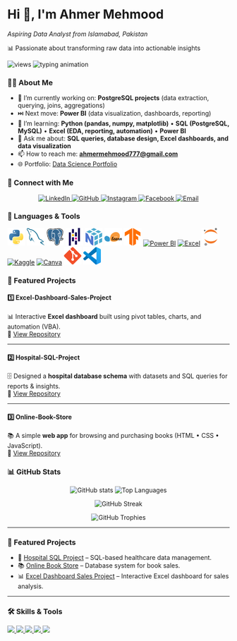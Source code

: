 <!-- Title -->
  <h1>Hi 👋, I'm <strong>Ahmer Mehmood</strong></h1>
   <p><em>Aspiring Data Analyst from Islamabad, Pakistan</em></p>


  <!-- Subtitle (optional personal touch) -->
  <p>📊 Passionate about transforming raw data into actionable insights</p>

  <!-- Profile views counter -->
  <img src="https://komarev.com/ghpvc/?username=ahmermehmood7&label=Profile%20views&color=blue&style=flat" alt="views"/>

  <!-- Optional typing SVG (dynamic text effect) -->
  <img src="https://readme-typing-svg.herokuapp.com?color=0A66C2&size=20&center=true&vCenter=true&width=500&lines=Data+Analyst+in+the+making;SQL+%7C+Python+%7C+Excel+%7C+Power+BI;Always+Learning+New+Skills" alt="typing animation"/>

</div>


### 👨‍💻 About Me

- 🔭 I’m currently working on: **PostgreSQL projects** (data extraction, querying, joins, aggregations)  
- ⏭️ Next move: **Power BI** (data visualization, dashboards, reporting)  
- 🌱 I’m learning: **Python (pandas, numpy, matplotlib)** • **SQL (PostgreSQL, MySQL)** • **Excel (EDA, reporting, automation)** • **Power BI**  
- 💬 Ask me about: **SQL queries, database design, Excel dashboards, and data visualization**  
- 📫 How to reach me: **ahmermehmood777@gmail.com**  
- 🌐 Portfolio: [Data Science Portfolio](https://datascienceportfol.io/ahmermehmoodzz7)  


### 🤝 Connect with Me
<p align="center">
  <a href="https://www.linkedin.com/in/ahmermehmood7/">
    <img alt="LinkedIn" src="https://img.shields.io/badge/LinkedIn-0077B5?logo=linkedin&logoColor=white&style=for-the-badge">
  </a>
  <a href="https://github.com/ahmermehmood7">
    <img alt="GitHub" src="https://img.shields.io/badge/GitHub-181717?logo=github&logoColor=white&style=for-the-badge">
  </a>
  <a href="https://www.instagram.com/">
    <img alt="Instagram" src="https://img.shields.io/badge/Instagram-E4405F?logo=instagram&logoColor=white&style=for-the-badge">
  </a>
  <a href="https://www.facebook.com/">
    <img alt="Facebook" src="https://img.shields.io/badge/Facebook-1877F2?logo=facebook&logoColor=white&style=for-the-badge">
  </a>
  <a href="mailto:ahmermehmood777@gmail.com">
    <img alt="Email" src="https://img.shields.io/badge/Email-D14836?logo=gmail&logoColor=white&style=for-the-badge">
  </a>
</p>



### 🚀 Languages & Tools  

<p align="left">
  <a href="https://www.python.org" target="_blank"><img src="https://raw.githubusercontent.com/devicons/devicon/master/icons/python/python-original.svg" width="40" height="40" alt="Python"/></a>
  <a href="https://www.mysql.com/" target="_blank"><img src="https://raw.githubusercontent.com/devicons/devicon/master/icons/mysql/mysql-original.svg" width="40" height="40" alt="MySQL"/></a>
  <a href="https://www.postgresql.org/" target="_blank"><img src="https://raw.githubusercontent.com/devicons/devicon/master/icons/postgresql/postgresql-original.svg" width="40" height="40" alt="PostgreSQL"/></a>
  <a href="https://pandas.pydata.org/" target="_blank"><img src="https://raw.githubusercontent.com/devicons/devicon/master/icons/pandas/pandas-original.svg" width="40" height="40" alt="Pandas"/></a>
  <a href="https://numpy.org/" target="_blank"><img src="https://raw.githubusercontent.com/devicons/devicon/master/icons/numpy/numpy-original.svg" width="40" height="40" alt="NumPy"/></a>
  <a href="https://scikit-learn.org/" target="_blank"><img src="https://raw.githubusercontent.com/devicons/devicon/master/icons/scikitlearn/scikitlearn-original.svg" width="40" height="40" alt="scikit-learn"/></a>
  <a href="https://www.tensorflow.org/" target="_blank"><img src="https://raw.githubusercontent.com/devicons/devicon/master/icons/tensorflow/tensorflow-original.svg" width="40" height="40" alt="TensorFlow"/></a>
  <a href="https://powerbi.microsoft.com/" target="_blank"><img src="https://img.shields.io/badge/Power%20BI-F2C811?style=flat-square&logo=powerbi&logoColor=black" height="40" alt="Power BI"/></a>
  <a href="https://www.microsoft.com/en-us/microsoft-365/excel" target="_blank"><img src="https://img.icons8.com/color/48/microsoft-excel-2019--v1.png" width="40" height="40" alt="Excel"/></a>
  <a href="https://jupyter.org/" target="_blank"><img src="https://raw.githubusercontent.com/devicons/devicon/master/icons/jupyter/jupyter-original.svg" width="40" height="40" alt="Jupyter Notebook"/></a>
  <a href="https://www.kaggle.com/" target="_blank"><img src="https://cdn.jsdelivr.net/gh/devicons/devicon/icons/kaggle/kaggle-original.svg" width="40" height="40" alt="Kaggle"/></a>
  <a href="https://www.canva.com/" target="_blank"><img src="https://img.icons8.com/color/48/000000/canva.png" width="40" height="40" alt="Canva"/></a>
  <a href="https://git-scm.com/" target="_blank"><img src="https://raw.githubusercontent.com/devicons/devicon/master/icons/git/git-original.svg" width="40" height="40" alt="Git"/></a>
  <a href="https://code.visualstudio.com/" target="_blank"><img src="https://raw.githubusercontent.com/devicons/devicon/master/icons/vscode/vscode-original.svg" width="40" height="40" alt="VS Code"/></a>
</p>

### 📌 Featured Projects

#### 1️⃣ Excel-Dashboard-Sales-Project  
📊 Interactive **Excel dashboard** built using pivot tables, charts, and automation (VBA).  
🔗 [View Repository](https://github.com/ahmermehmood7/Excel-Dashboard-Sales-Project)

---

#### 2️⃣ Hospital-SQL-Project  
🗄️ Designed a **hospital database schema** with datasets and SQL queries for reports & insights.  
🔗 [View Repository](https://github.com/ahmermehmood7/hospital-sql-project)

---

#### 3️⃣ Online-Book-Store  
📚 A simple **web app** for browsing and purchasing books (HTML • CSS • JavaScript).  
🔗 [View Repository](https://github.com/ahmermehmood7/online-book-store)


<!-- 📊 GitHub Stats Section -->
### 📊 GitHub Stats

<p align="center">
  <img src="https://github-readme-stats.vercel.app/api?username=ahmermehmood7&show_icons=true&theme=tokyonight&hide_border=true&cache_seconds=86400" height="165" alt="GitHub stats"/>
  <img src="https://github-readme-stats.vercel.app/api/top-langs/?username=ahmermehmood7&layout=compact&theme=tokyonight&hide_border=true&cache_seconds=86400" height="165" alt="Top Languages"/>
</p>

<!-- 🔥 Contribution Streak -->
<p align="center">
  <img src="https://streak-stats.demolab.com?user=ahmermehmood7&theme=tokyonight&hide_border=true&cache_seconds=86400" alt="GitHub Streak"/>
</p>

<!-- 🏆 GitHub Trophies -->
<p align="center">
  <img src="https://github-profile-trophy.vercel.app/?username=ahmermehmood7&theme=tokyonight&no-frame=true&row=1&column=6&cache_seconds=86400" alt="GitHub Trophies"/>
</p>


---

### 🚀 Featured Projects
- 🏥 [Hospital SQL Project](https://github.com/ahmermehmood7/hospital-sql-project) – SQL-based healthcare data management.  
- 📚 [Online Book Store](https://github.com/ahmermehmood7/online-book-store) – Database system for book sales.  
- 📊 [Excel Dashboard Sales Project](https://github.com/ahmermehmood7/Excel-Dashboard-Sales-Project) – Interactive Excel dashboard for sales analysis.  

---



### 🛠️ Skills & Tools  
<p>
  <a href="https://www.python.org/" target="_blank">
    <img src="https://img.shields.io/badge/Python-3776AB?logo=python&logoColor=white&style=for-the-badge" />
  </a>
  <a href="https://www.postgresql.org/" target="_blank">
    <img src="https://img.shields.io/badge/PostgreSQL-4169E1?logo=postgresql&logoColor=white&style=for-the-badge" />
  </a>
  <a href="https://www.w3schools.com/sql/" target="_blank">
    <img src="https://img.shields.io/badge/SQL-003B57?logo=databricks&logoColor=white&style=for-the-badge" />
  </a>
  <a href="https://www.microsoft.com/en-us/microsoft-365/excel" target="_blank">
    <img src="https://img.shields.io/badge/Excel-217346?logo=microsoft-excel&logoColor=white&style=for-the-badge" />
  </a>
  <a href="https://powerbi.microsoft.com/" target="_blank">
    <img src="https://img.shields.io/badge/Power%20BI-F2C811?logo=powerbi&logoColor=black&style=for-the-badge" />
  </a>
</p>

 
